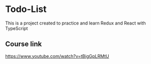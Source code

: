 # Todo-List

This is a project created to practice and learn Redux and React with TypeScript

## Course link

https://www.youtube.com/watch?v=tBigGpLRMtU
